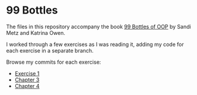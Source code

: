 # 99 Bottles

The files in this repository accompany the book [99 Bottles of OOP] by Sandi Metz and Katrina Owen.

[99 Bottles of OOP]: https://sandimetz.com/99bottles

I worked through a few exercises as I was reading it, adding my code for each exercise in a separate branch.

Browse my commits for each exercise:

- [Exercise 1](https://github.com/gma/99bottles/compare/master...exercise-1)
- [Chapter 3](https://github.com/gma/99bottles/compare/master...chapter-3)
- [Chapter 4](https://github.com/gma/99bottles/compare/master...chapter-4)

